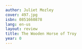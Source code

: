 ```yaml
---
author: Juliet Mozley
cover: 497.jpg
isbn: 0851660878
lang: en-us
layout: review
title: The Wooden Horse of Troy
year: 0
---
```


